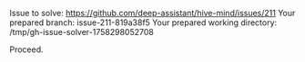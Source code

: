 Issue to solve: https://github.com/deep-assistant/hive-mind/issues/211
Your prepared branch: issue-211-819a38f5
Your prepared working directory: /tmp/gh-issue-solver-1758298052708

Proceed.